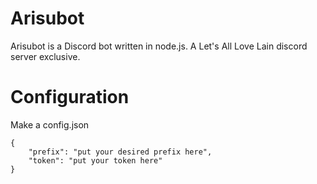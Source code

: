 # Arisubot
Arisubot is a Discord bot written in node.js.
A Let's All Love Lain discord server exclusive.

# Configuration
Make a config.json
```
{
    "prefix": "put your desired prefix here",
    "token": "put your token here"
}
```
